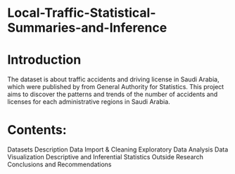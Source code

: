 # Local-Traffic-Statistical-Summaries-and-Inference

# Introduction
The dataset is about traffic accidents and driving license in Saudi Arabia, which were published by from General Authority for Statistics. This project aims to discover the patterns and trends of the number of accidents and licenses for each administrative regions in Saudi Arabia.

# Contents:
Datasets Description
Data Import & Cleaning
Exploratory Data Analysis
Data Visualization
Descriptive and Inferential Statistics
Outside Research
Conclusions and Recommendations
